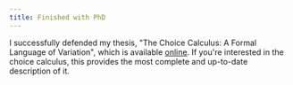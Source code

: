 ```yaml
---
title: Finished with PhD
---
```


I successfully defended my thesis, "The Choice Calculus: A Formal Language of
Variation", which is available [online](http://hdl.handle.net/1957/40652). If
you're interested in the choice calculus, this provides the most complete and
up-to-date description of it.

